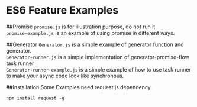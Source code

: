 # ES6 Feature Examples
##Promise
`promise.js` is for illustration purpose, do not run it.</br>
`promise-example.js` is an example of using promise in different ways.

##Generator
`Generator.js` is a simple example of generator function and generator.</br>
`Generator-runner.js` is a simple implementation of generator-promise-flow task runner</br>
`Generator-runner-example.js` is a simple example of how to use task runner to make your async code look like synchronous.

##Installation
Some Examples need request.js dependency.
~~~
npm install request -g
~~~
